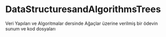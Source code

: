 # DataStructuresandAlgorithmsTrees
Veri Yapıları ve Algoritmalar dersinde Ağaçlar üzerine verilmiş bir ödevin sunum ve kod dosyaları
